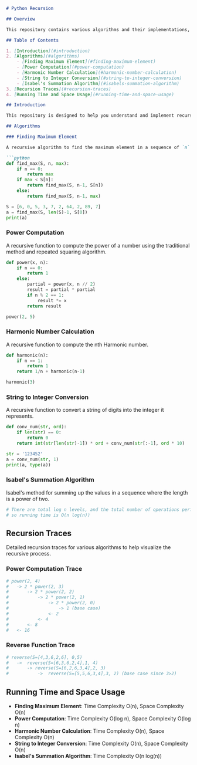 ```markdown
# Python Recursion

## Overview

This repository contains various algorithms and their implementations, focusing on recursive techniques. The goal is to provide a comprehensive understanding of recursion through practical examples and detailed explanations.

## Table of Contents

1. [Introduction](#introduction)
2. [Algorithms](#algorithms)
    - [Finding Maximum Element](#finding-maximum-element)
    - [Power Computation](#power-computation)
    - [Harmonic Number Calculation](#harmonic-number-calculation)
    - [String to Integer Conversion](#string-to-integer-conversion)
    - [Isabel's Summation Algorithm](#isabels-summation-algorithm)
3. [Recursion Traces](#recursion-traces)
4. [Running Time and Space Usage](#running-time-and-space-usage)

## Introduction

This repository is designed to help you understand and implement recursive algorithms. Each algorithm is accompanied by a detailed explanation and a recursion trace to visualize the process.

## Algorithms

### Finding Maximum Element

A recursive algorithm to find the maximum element in a sequence of `n` elements.

```python
def find_max(S, n, max):
    if n == 0:
        return max
    if max < S[n]:
        return find_max(S, n-1, S[n])
    else:
        return find_max(S, n-1, max)

S = [6, 0, 5, 3, 7, 2, 64, 2, 89, 7]
a = find_max(S, len(S)-1, S[0])
print(a)
```

### Power Computation

A recursive function to compute the power of a number using the traditional method and repeated squaring algorithm.

```python
def power(x, n):
    if n == 0:
        return 1
    else:
        partial = power(x, n // 2)
        result = partial * partial
        if n % 2 == 1:
            result *= x
        return result

power(2, 5)
```

### Harmonic Number Calculation

A recursive function to compute the nth Harmonic number.

```python
def harmonic(n):
    if n == 1:
        return 1
    return 1/n + harmonic(n-1)

harmonic(3)
```

### String to Integer Conversion

A recursive function to convert a string of digits into the integer it represents.

```python
def conv_num(str, ord):
    if len(str) == 0:
        return 0
    return int(str[len(str)-1]) * ord + conv_num(str[:-1], ord * 10)

str = '123452'
a = conv_num(str, 1)
print(a, type(a))
```

### Isabel's Summation Algorithm

Isabel's method for summing up the values in a sequence where the length is a power of two.

```python
# There are total log n levels, and the total number of operations performed per level is n.
# so running time is O(n log(n))
```

## Recursion Traces

Detailed recursion traces for various algorithms to help visualize the recursive process.

### Power Computation Trace

```python
# power(2, 4)
#   -> 2 * power(2, 3)
#       -> 2 * power(2, 2)
#           -> 2 * power(2, 1)
#               -> 2 * power(2, 0)
#                   -> 1 (base case)
#               <- 2
#           <- 4
#       <- 8
#   <- 16
```

### Reverse Function Trace

```python
# reverse(S=[4,3,6,2,6], 0,5)
#   ->  reverse(S=[6,3,6,2,4],1, 4)
#       -> reverse(S=[6,2,6,3,4],2, 3)
#           ->  reverse(S=[5,5,6,3,4],3, 2) (base case since 3>2)
```

## Running Time and Space Usage

- **Finding Maximum Element**: Time Complexity O(n), Space Complexity O(n)
- **Power Computation**: Time Complexity O(log n), Space Complexity O(log n)
- **Harmonic Number Calculation**: Time Complexity O(n), Space Complexity O(n)
- **String to Integer Conversion**: Time Complexity O(n), Space Complexity O(n)
- **Isabel's Summation Algorithm**: Time Complexity O(n log(n))

```